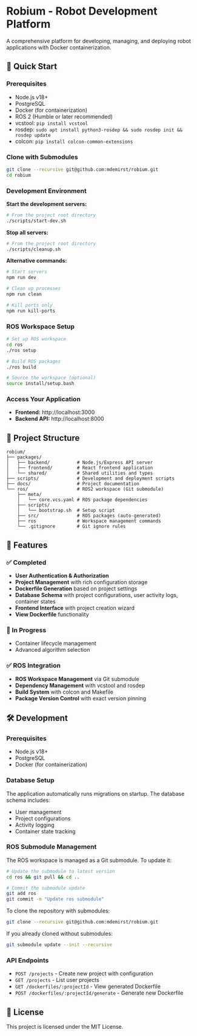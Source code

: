 # Robium - Robot Development Platform

A comprehensive platform for developing, managing, and deploying robot applications with Docker containerization.

## 🚀 Quick Start

### Prerequisites

- Node.js v18+
- PostgreSQL
- Docker (for containerization)
- ROS 2 (Humble or later recommended)
- vcstool: `pip install vcstool`
- rosdep: `sudo apt install python3-rosdep && sudo rosdep init && rosdep update`
- colcon: `pip install colcon-common-extensions`

### Clone with Submodules

```bash
git clone --recursive git@github.com:mdemirst/robium.git
cd robium
```

### Development Environment

**Start the development servers:**

```bash
# From the project root directory
./scripts/start-dev.sh
```

**Stop all servers:**

```bash
# From the project root directory
./scripts/cleanup.sh
```

**Alternative commands:**

```bash
# Start servers
npm run dev

# Clean up processes
npm run clean

# Kill ports only
npm run kill-ports
```

### ROS Workspace Setup

```bash
# Set up ROS workspace
cd ros
./ros setup

# Build ROS packages
./ros build

# Source the workspace (optional)
source install/setup.bash
```

### Access Your Application

- **Frontend:** http://localhost:3000
- **Backend API:** http://localhost:8000

## 📁 Project Structure

```
robium/
├── packages/
│   ├── backend/          # Node.js/Express API server
│   ├── frontend/         # React frontend application
│   └── shared/           # Shared utilities and types
├── scripts/              # Development and deployment scripts
├── docs/                 # Project documentation
└── ros/                  # ROS2 workspace (Git submodule)
    ├── meta/
    │   └── core.vcs.yaml # ROS package dependencies
    ├── scripts/
    │   └── bootstrap.sh  # Setup script
    ├── src/              # ROS packages (auto-generated)
    ├── ros               # Workspace management commands
    └── .gitignore        # Git ignore rules
```

## 🔧 Features

### ✅ Completed

- **User Authentication & Authorization**
- **Project Management** with rich configuration storage
- **Dockerfile Generation** based on project settings
- **Database Schema** with project configurations, user activity logs, container states
- **Frontend Interface** with project creation wizard
- **View Dockerfile** functionality

### 🚧 In Progress

- Container lifecycle management
- Advanced algorithm selection

### ✅ ROS Integration

- **ROS Workspace Management** via Git submodule
- **Dependency Management** with vcstool and rosdep
- **Build System** with colcon and Makefile
- **Package Version Control** with exact version pinning

## 🛠️ Development

### Prerequisites

- Node.js v18+
- PostgreSQL
- Docker (for containerization)

### Database Setup

The application automatically runs migrations on startup. The database schema includes:

- User management
- Project configurations
- Activity logging
- Container state tracking

### ROS Submodule Management

The ROS workspace is managed as a Git submodule. To update it:

```bash
# Update the submodule to latest version
cd ros && git pull && cd ..

# Commit the submodule update
git add ros
git commit -m "Update ros submodule"
```

To clone the repository with submodules:

```bash
git clone --recursive git@github.com:mdemirst/robium.git
```

If you already cloned without submodules:

```bash
git submodule update --init --recursive
```

### API Endpoints

- `POST /projects` - Create new project with configuration
- `GET /projects` - List user projects
- `GET /dockerfiles/:projectId` - View generated Dockerfile
- `POST /dockerfiles/:projectId/generate` - Generate new Dockerfile

## 📝 License

This project is licensed under the MIT License.
